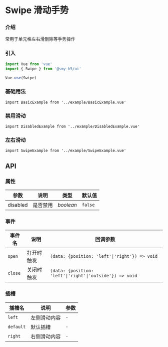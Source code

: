 # Swipe 滑动手势

### 介绍

常用于单元格左右滑删除等手势操作

### 引入

```js
import Vue from 'vue'
import { Swipe } from '@smy-h5/ui'

Vue.use(Swipe)
```

### 基础用法

```demo
import BasicExample from '../example/BasicExample.vue'
```

### 禁用滑动

```demo
import DisabledExample from '../example/DisabledExample.vue'
```

### 左右滑动

```demo
import SwipeExample from '../example/SwipeExample.vue'
```

## API

### 属性

| 参数     | 说明     | 类型      | 默认值  |
| -------- | -------- | --------- | ------- |
| disabled | 是否禁用 | _boolean_ | `false` |

### 事件

| 事件名  | 说明       | 回调参数                                                 |
| ------- | ---------- | -------------------------------------------------------- |
| `open`  | 打开时触发 | `(data: {position: 'left'\|'right'}) => void`            |
| `close` | 关闭时触发 | `(data: {position: 'left'\|'right'\|'outside'}) => void` |

### 插槽

| 插槽名    | 说明         | 参数 |
| --------- | ------------ | ---- |
| `left`    | 左侧滑动内容 | `-`  |
| `default` | 默认插槽     | `-`  |
| `right`   | 右侧滑动内容 | `-`  |
